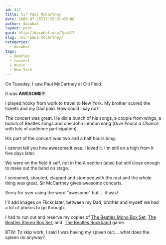 ```yaml
---
id: 417
title: Sir Paul McCartney
date: 2009-07-26T17:25:01+00:00
author: docwhat
layout: post
guid: http://docwhat.org/?p=417
slug: /sir-paul-mccartney/
categories:
  - docwhat
tags:
  - Beatles
  - concert
  - music
  - New York
---
```

On Tuesday, I saw Paul McCartney at Citi Field.

It was <strong>AWESOME</strong>!!!

I played hooky from work to travel to New York.  My brother scored the tickets and my Dad paid.  How could I say no?

The concert was great. He did a bunch of his songs, a couple from wings, a bunch of Beatles songs and one John Lennon song (<em>Give Peace a Chance</em> with lots of audience participation).

His part of the concert was two and a half hours long.

I cannot tell you how awesome it was.  I loved it.  I'm still on a high from it five days later.

We were on the field it self, not in the A section (alas) but still close enough to make out the band on stage.

I screamed, shouted, clapped and stomped with the rest and the whole thing was great.  Sir McCartney gives awesome concerts.

Sorry for over using the word "awesome" but ... it was!

I'll add images on Flickr later, between my Dad, brother and myself we had a lot of photos to go through.

I had to run out and reserve my copies of <a name="evtst|a|B002BSHXJA" href="http://www.amazon.com/Beatles-Mono-Box-Set/dp/B002BSHXJA%3FSubscriptionId%3D02E5W5871AJF7PMMMS82%26tag%3Dws%26linkCode%3Dxm2%26camp%3D2025%26creative%3D165953%26creativeASIN%3DB002BSHXJA">The Beatles Mono Box Set</a>, <a name="evtst|a|B002BSHWUU" href="http://www.amazon.com/Beatles-Stereo-Box-Set/dp/B002BSHWUU%3FSubscriptionId%3D02E5W5871AJF7PMMMS82%26tag%3Dws%26linkCode%3Dxm2%26camp%3D2025%26creative%3D165953%26creativeASIN%3DB002BSHWUU">The Beatles Stereo Box Set</a>, and  <a href="http://www.thebeatlesrockband.com/">The Beatles Rockband</a> game.

BTW: To skip work, I said I was having my spleen out.... what does the spleen do anyway?